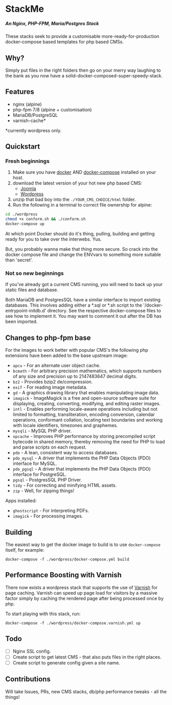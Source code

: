 # StackMe

##### An Nginx, PHP-FPM, Maria/Postgres Stack

These stacks seek to provide a customisable more-ready-for-production 
docker-compose based templates for php based CMSs.

## Why?
Simply put files in the right folders then go on your merry way laughing to the
bank as you now have a solid-docker-composed-super-speedy-stack.

## Features

* nginx (alpine)
* php-fpm 7/8 (alpine + customisation)
* MariaDB/PostgreSQL
* varnish-cache*

*currently wordpress only.

## Quickstart
### Fresh beginnings

1. Make sure you have [docker][docker] AND [docker-compose][docker-compose] installed on your host.
2. download the latest version of your hot new php based CMS:
    * [Joomla](https://downloads.joomla.org/)
    * [Wordpress](https://wordpress.org/download/)
3. unzip that bad boy into the `./YOUR_CMS_CHOICE/html` folder.
4. Run the following in a terminal to correct file ownership for alpine:

```sh
cd ./wordpress
chmod +x conform.sh && ./conform.sh
docker-compose up
```

At which point Docker should do it's thing, pulling, building and getting ready
for you to take over the interwebs. Yus.

But, you probably wanna make that thing more secure. So crack into the docker
compose file and change the ENVvars to something more suitable than 'secret'.

### Not so new beginnings

If you've already got a current CMS running, you will need to back up your 
static files and database.

Both MariaDB and PostgresSQL have a similar interface to import existing
databases. This involves adding either a *.sql or *.sh script to the 
'/docker-entrypoint-initdb.d' directory. See the respective docker-compose files
to see how to implement it. You may want to comment it out after the DB has been
imported.

## Changes to php-fpm base
For the images to work better with popular CMS's the following php extensions 
have been added to the base upstream image:

* `apcu` - For an alternate user object cache.
* `bcmath` - For arbitrary precision mathematics, which supports numbers of any size and precision up to 2147483647 decimal digits.
* `bz2` - Provides bzip2 de/compression.
* `exif` - For reading image metadata.
* `gd` - A graphics drawing library that enables manipulating image data.
* `imagick` - ImageMagick is a free and open-source software suite for displaying, creating, converting, modifying, and editing raster images.
* `intl` - Enables performing locale-aware operations including but not limited to formatting, transliteration, encoding conversion, calendar operations, conformant collation, locating text boundaries and working with locale identifiers, timezones and graphemes.
* `mysqli` - MySQL PHP driver.
* `opcache` - Improves PHP performance by storing precompiled script bytecode in shared memory, thereby removing the need for PHP to load and parse scripts on each request.
* `pdo` - A lean, consistent way to access databases.
* `pdo_mysql` - A driver that implements the PHP Data Objects (PDO) interface for MySQL.
* `pdo_pgsql` - A driver that implements the PHP Data Objects (PDO) interface for PostgreSQL.
* `pgsql` - PostgresSQL PHP Driver.
* `tidy` - For correcting and minifying HTML assets.
* `zip` - Well, for zipping things!

Apps installed:
* `ghostscript` - For interpreting PDFs.
* `imagick` - For processing images.

## Building

The easiest way to get the docker image to build is to use `docker-compose` itself, for example:

```shell
docker-compose -f ./wordpress/docker-compose.yml build
```

## Performance Boosting with Varnish
There now exists a wordpress stack that supports the use of [Varnish][varnish] for page caching. 
Varnish can speed up page load for visitors by a massive factor simply by caching the rendered page 
after being processed once by php.

To start playing with this stack, run:

```shell
docker-compose -f ./wordpress/docker-compose.varnish.yml up
```

## Todo

- [ ] Nginx SSL config.
- [ ] Create script to get latest CMS - that also puts files in the right places.
- [ ] Create script to generate config given a site name.

## Contributions
Will take Issues, PRs, new CMS stacks, db/php performance tweaks - all the things!



[docker]: https://www.docker.com
[docker-compose]: https://docs.docker.com/compose/install/
[varnish]: https://varnish-cache.org/